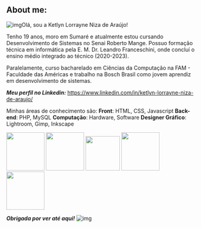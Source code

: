 ﻿## About me:

![img](https://media1.giphy.com/media/v1.Y2lkPTc5MGI3NjExcXRoenY0dW53MjB1dHN5ZnV2aHlmdzBhNmNyZTRtNG1uZGdta2d1MiZlcD12MV9pbnRlcm5hbF9naWZfYnlfaWQmY3Q9cw/s1VXy8TpCQIwM/giphy.gif)Olá, sou a Ketlyn Lorrayne Niza de Araújo! 

Tenho 19 anos, moro em Sumaré e atualmente estou cursando Desenvolvimento de Sistemas no Senai Roberto Mange. Possuo formação técnica em informática pela E. M. Dr. Leandro Franceschini, onde concluí o ensino médio integrado ao técnico (2020-2023).

Paralelamente, curso bacharelado em Ciências da Computação na FAM - Faculdade das Américas e trabalho na Bosch Brasil como jovem aprendiz em desenvolvimento de sistemas.

***Meu perfil no Linkedin:*** <https://www.linkedin.com/in/ketlyn-lorrayne-niza-de-araujo/>

Minhas áreas de conhecimento são: 
**Front**: HTML, CSS, Javascript 
**Back-end**: PHP, MySQL 
**Computação**: Hardware, Software 
**Designer Gráfico**: Lightroom, Gimp, Inkscape


<img src="https://cdn.jsdelivr.net/gh/devicons/devicon@latest/icons/html5/html5-original-wordmark.svg" height=100/>  
            <img src="https://cdn.jsdelivr.net/gh/devicons/devicon@latest/icons/css3/css3-original-wordmark.svg" height=100/>     
            <img src="https://cdn.jsdelivr.net/gh/devicons/devicon@latest/icons/javascript/javascript-original.svg" height=90/>          
             <img src="https://cdn.jsdelivr.net/gh/devicons/devicon@latest/icons/mysql/mysql-plain-wordmark.svg" height=100/>
             <img src="https://cdn.jsdelivr.net/gh/devicons/devicon@latest/icons/php/php-original.svg" height=100/>
          
          



          


***Obrigada por ver até aqui!***
![img](https://media3.giphy.com/media/v1.Y2lkPTc5MGI3NjExdDd4N2M4NjFqYWQ0ZzFnZzd3ZWVuYWNkb2t6dDRncXF1d3cwdnJlNiZlcD12MV9pbnRlcm5hbF9naWZfYnlfaWQmY3Q9Zw/ZwrLL6vegULEyuDNvv/giphy.gif)
